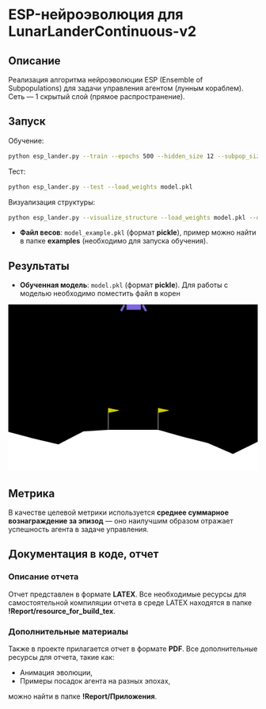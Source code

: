 # ESP-нейроэволюция для LunarLanderContinuous-v2

## Описание

Реализация алгоритма нейроэволюции ESP (Ensemble of Subpopulations) для задачи управления агентом (лунным кораблем). Сеть — 1 скрытый слой (прямое распространение).

## Запуск

Обучение: 
```bash
python esp_lander.py --train --epochs 500 --hidden_size 12 --subpop_size 20
```

Тест: 
```bash
python esp_lander.py --test --load_weights model.pkl
```

Визуализация структуры:
```bash
python esp_lander.py --visualize_structure --load_weights model.pkl --outfile net.png
```
- **Файл весов**: `model_example.pkl` (формат **pickle**), пример можно найти в папке **examples** (необходимо для запуска обучения).

## Результаты

- **Обученная модель**: `model.pkl` (формат **pickle**). Для работы с моделью необходимо поместить файл в корен

![Описание анимации](https://github.com/MatthewNaumenko/esp-lunarlander/blob/main/!Report/%D0%9F%D1%80%D0%B8%D0%BB%D0%BE%D0%B6%D0%B5%D0%BD%D0%B8%D1%8F/%D0%9F%D1%80%D0%B8%D0%BB%D0%BE%D0%B6%D0%B5%D0%BD%D0%B8%D0%B5_lander_epoch_1000.gif)

## Метрика

В качестве целевой метрики используется **среднее суммарное вознаграждение за эпизод** — оно наилучшим образом отражает успешность агента в задаче управления.

## Документация в коде, отчет

### Описание отчета

Отчет представлен в формате **LATEX**. Все необходимые ресурсы для самостоятельной компиляции отчета в среде LATEX находятся в папке **!Report/resource_for_build_tex**.

### Дополнительные материалы

Также в проекте прилагается отчет в формате **PDF**. Все дополнительные ресурсы для отчета, такие как:

- Анимация эволюции,
- Примеры посадок агента на разных эпохах,

можно найти в папке **!Report/Приложения**.


